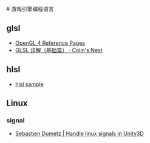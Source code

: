 ﻿﻿# 游戏引擎编程语言

## glsl

- [OpenGL 4 Reference Pages](https://registry.khronos.org/OpenGL-Refpages/gl4/index.php)
- [GLSL 详解（基础篇） · Colin's Nest](https://colin1994.github.io/2017/11/11/OpenGLES-Lesson04/#attribute_限定符)

## hlsl

- [hlsl sample](https://github.com/microsoft/DirectX-Graphics-Samples/blob/master/Samples/Desktop/D3D12Multithreading/src/shaders.hlsl)

## Linux

### signal

- [Sebastien Dumetz | Handle linux signals in Unity3D](https://sdumetz.github.io/2017/07/01/handle-unix-signals-unity.html)